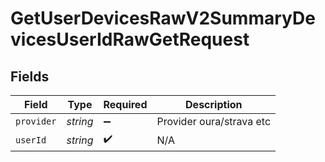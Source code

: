 # GetUserDevicesRawV2SummaryDevicesUserIdRawGetRequest


## Fields

| Field                    | Type                     | Required                 | Description              |
| ------------------------ | ------------------------ | ------------------------ | ------------------------ |
| `provider`               | *string*                 | :heavy_minus_sign:       | Provider oura/strava etc |
| `userId`                 | *string*                 | :heavy_check_mark:       | N/A                      |